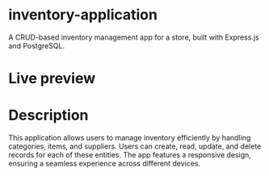 # inventory-application
A CRUD-based inventory management app for a store, built with Express.js and PostgreSQL.

# Live preview


# Description
This application allows users to manage inventory efficiently by handling categories, items, and suppliers. Users can create, read, update, and delete records for each of these entities. The app features a responsive design, ensuring a seamless experience across different devices.

